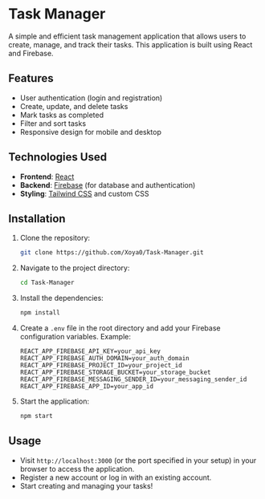 # Task Manager

A simple and efficient task management application that allows users to create, manage, and track their tasks. This application is built using React and Firebase.

## Features

- User authentication (login and registration)
- Create, update, and delete tasks
- Mark tasks as completed
- Filter and sort tasks
- Responsive design for mobile and desktop

## Technologies Used

- **Frontend**: [React](https://reactjs.org/)
- **Backend**: [Firebase](https://firebase.google.com/) (for database and authentication)
- **Styling**: [Tailwind CSS](https://tailwindcss.com/) and custom CSS

## Installation

1. Clone the repository:
   ```bash
   git clone https://github.com/Xoya0/Task-Manager.git
   ```

2. Navigate to the project directory:
   ```bash
   cd Task-Manager
   ```

3. Install the dependencies:
   ```bash
   npm install
   ```

4. Create a `.env` file in the root directory and add your Firebase configuration variables. Example:
   ```
   REACT_APP_FIREBASE_API_KEY=your_api_key
   REACT_APP_FIREBASE_AUTH_DOMAIN=your_auth_domain
   REACT_APP_FIREBASE_PROJECT_ID=your_project_id
   REACT_APP_FIREBASE_STORAGE_BUCKET=your_storage_bucket
   REACT_APP_FIREBASE_MESSAGING_SENDER_ID=your_messaging_sender_id
   REACT_APP_FIREBASE_APP_ID=your_app_id
   ```

5. Start the application:
   ```bash
   npm start
   ```

## Usage

- Visit `http://localhost:3000` (or the port specified in your setup) in your browser to access the application.
- Register a new account or log in with an existing account.
- Start creating and managing your tasks!

